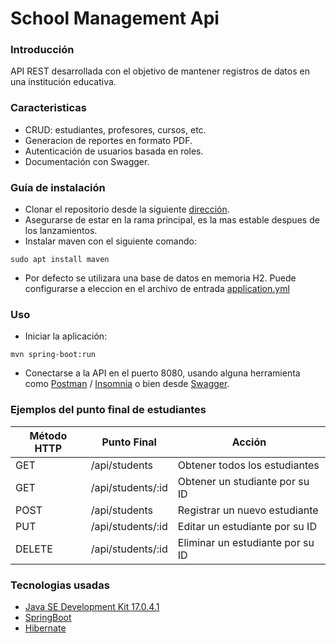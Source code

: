 # School Management Api

### Introducción
API REST desarrollada con el objetivo de mantener registros de datos en una institución educativa.

### Caracteristicas
* CRUD: estudiantes, profesores, cursos, etc.
* Generacion de reportes en formato PDF.
* Autenticación de usuarios basada en roles. 
* Documentación con Swagger.

### Guía de instalación
* Clonar el repositorio desde la siguiente [dirección](https://github.com/alanrzz/school-management-api.git).
* Asegurarse de estar en la rama principal, es la mas estable despues de los lanzamientos.
* Instalar maven con el siguiente comando:
```
sudo apt install maven
```
* Por defecto se utilizara una base de datos en memoria H2. Puede configurarse a eleccion en el archivo de entrada [application.yml](https://github.com/alanrzz/school-management-api/blob/main/src/main/resources/application.yml)

### Uso
* Iniciar la aplicación:
```
mvn spring-boot:run
```
* Conectarse a la API en el puerto 8080, usando alguna herramienta como [Postman](https://www.postman.com/) / [Insomnia](https://insomnia.rest/) o bien desde [Swagger](http://localhost:8080/swagger-ui/).

### Ejemplos del punto final de estudiantes
| Método HTTP | Punto Final | Acción |
| --- | --- | --- |
| GET | /api/students | Obtener todos los estudiantes |
| GET | /api/students/:id | Obtener un studiante por su ID |
| POST | /api/students | Registrar un nuevo estudiante |
| PUT | /api/students/:id | Editar un estudiante por su ID |
| DELETE | /api/students/:id | Eliminar un estudiante por su ID |

### Tecnologias usadas
* [Java SE Development Kit 17.0.4.1](https://www.oracle.com/java/technologies/javase/jdk17-archive-downloads.html)
* [SpringBoot](https://spring.io/projects/spring-boot)
* [Hibernate](https://hibernate.org/)
